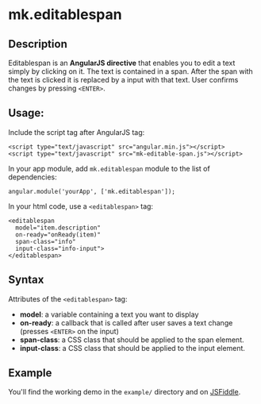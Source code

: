 # mk.editablespan

## Description
Editablespan is an **AngularJS directive** that enables you to edit a text simply by clicking on it. 
The text is contained in a span.
After the span with the text is clicked it is replaced by a input with that text.
User confirms changes by pressing `<ENTER>`. 

## Usage:

Include the script tag after AngularJS tag:

```
<script type="text/javascript" src="angular.min.js"></script>  
<script type="text/javascript" src="mk-editable-span.js"></script>
```

In your app module, add `mk.editablespan` module to the list of dependencies:

```
angular.module('yourApp', ['mk.editablespan']);
```

In your html code, use a `<editablespan>` tag:

```
<editablespan 
  model="item.description"  
  on-ready="onReady(item)"
  span-class="info"
  input-class="info-input">
</editablespan>
```

## Syntax

Attributes of the `<editablespan>` tag:

 * **model**: a variable containing a text you want to display
 * **on-ready**: a callback that is called after user saves a text change (presses `<ENTER>` on the input)
 * **span-class**: a CSS class that should be applied to the span element.
 * **input-class**: a CSS class that should be applied to the input element.

## Example

You'll find the working demo in the `example/` directory and on [JSFiddle](http://jsfiddle.net/gkwidzinska/KHttt/13/).